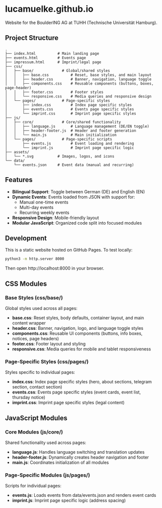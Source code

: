 # lucamuelke.github.io

Website for the BoulderING AG at TUHH (Technische Universität Hamburg).

## Project Structure

```
.
├── index.html          # Main landing page
├── events.html         # Events page
├── impressum.html      # Imprint/legal page
├── css/
│   ├── base/             # Global/shared styles
│   │   ├── base.css          # Reset, base styles, and main layout
│   │   ├── header.css        # Banner, navigation, language toggle
│   │   ├── components.css    # Reusable components (buttons, boxes, page-header)
│   │   ├── footer.css        # Footer styles
│   │   └── responsive.css    # Media queries and responsive design
│   └── pages/            # Page-specific styles
│       ├── index.css         # Index page specific styles
│       ├── events.css        # Events page specific styles
│       └── imprint.css       # Imprint page specific styles
├── js/
│   ├── core/             # Core/shared functionality
│   │   ├── language.js       # Language management (DE/EN toggle)
│   │   ├── header-footer.js  # Header and footer generation
│   │   └── main.js           # Main initialization
│   └── pages/            # Page-specific scripts
│       ├── events.js         # Event loading and rendering
│       └── imprint.js        # Imprint page specific logic
├── assets/
│   └── *.svg           # Images, logos, and icons
└── data/
    └── events.json     # Event data (manual and recurring)
```

## Features

- **Bilingual Support**: Toggle between German (DE) and English (EN)
- **Dynamic Events**: Events loaded from JSON with support for:
  - Manual one-time events
  - Multi-day events
  - Recurring weekly events
- **Responsive Design**: Mobile-friendly layout
- **Modular JavaScript**: Organized code split into focused modules

## Development

This is a static website hosted on GitHub Pages. To test locally:

```bash
python3 -m http.server 8000
```

Then open http://localhost:8000 in your browser.

## CSS Modules

### Base Styles (css/base/)
Global styles used across all pages:
- **base.css**: Reset styles, body defaults, container layout, and main content wrapper
- **header.css**: Banner, navigation, logo, and language toggle styles
- **components.css**: Reusable UI components (buttons, info boxes, notices, page headers)
- **footer.css**: Footer layout and styling
- **responsive.css**: Media queries for mobile and tablet responsiveness

### Page-Specific Styles (css/pages/)
Styles specific to individual pages:
- **index.css**: Index page specific styles (hero, about sections, telegram section, contact section)
- **events.css**: Events page specific styles (event cards, event list, thursday notice)
- **imprint.css**: Imprint page specific styles (legal content)

## JavaScript Modules

### Core Modules (js/core/)
Shared functionality used across pages:
- **language.js**: Handles language switching and translation updates
- **header-footer.js**: Dynamically creates header navigation and footer
- **main.js**: Coordinates initialization of all modules

### Page-Specific Modules (js/pages/)
Scripts for individual pages:
- **events.js**: Loads events from data/events.json and renders event cards
- **imprint.js**: Imprint page specific logic (address spacing)